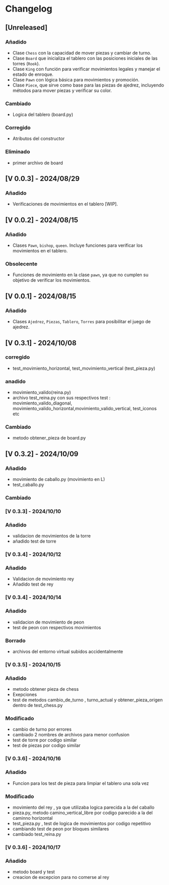 # Changelog

## [Unreleased]
### Añadido
- Clase `Chess` con la capacidad de mover piezas y cambiar de turno.
- Clase `Board` que inicializa el tablero con las posiciones iniciales de las torres (`Rook`).
- Clase `King` con función para verificar movimientos legales y manejar el estado de enroque.
- Clase `Pawn` con lógica básica para movimientos y promoción.
- Clase `Piece`, que sirve como base para las piezas de ajedrez, incluyendo métodos para mover piezas y verificar su color.

### Cambiado
- Logica del tablero (board.py)

### Corregido
- Atributos del constructor 

### Eliminado
- primer archivo de board

## [V 0.0.3] - 2024/08/29
### Añadido

- Verificaciones de movimientos en el tablero [WIP].


## [V 0.0.2] - 2024/08/15
### Añadido
- Clases `Pawn`, `bishop`, `queen`. Incluye funciones para verificar los movimientos en el tablero.

### Obsolecente
- Funciones de movimiento en la clase `pawn`, ya que no cumplen su objetivo de verificar los movimientos.

## [V 0.0.1] - 2024/08/15
### Añadido
- Clases `Ajedrez`, `Piezas`, `Tablero`, `Torres` para posibilitar el juego de ajedrez.



## [V 0.3.1] - 2024/10/08

### corregido 
- test_movimiento_horizontal, test_movimiento_vertical (test_pieza.py)

### anadido

- movimiento_valido(reina.py)
- archivo test_reina.py con sus respectivos test : movimiento_valido_diagonal, movimiento_valido_horizontal,movimiento_valido_vertical, test_iconos etc

### Cambiado
- metodo obtener_pieza de board.py

## [V 0.3.2] - 2024/10/09

### Añadido
- movimiento de caballo.py  (movimiento en L)
- test_caballo.py
### Cambiado

### [V 0.3.3] - 2024/10/10

### Añadido 
- validacion de movimientos de la torre
- añadido test de torre 

### [V 0.3.4] - 2024/10/12

### Añadido
- Validacion de movimiento rey
- Añadido test de rey

### [V 0.3.4] - 2024/10/14

### Añadido

- validacion de movimiento de peon
- test de peon con respectivos movimientos

### Borrado

- archivos del entorno virtual subidos accidentalmente

### [V 0.3.5] - 2024/10/15

###  Añadido
- metodo obtener pieza de chess
- Exepciones
- test de metodos cambio_de_turno , turno_actual y obtener_pieza_origen dentro de test_chess.py

### Modificado

- cambio de turno por errores
- cambiado 2 nombres de archivos para menor confusion
- test de torre por codigo similar
- test de piezas por codigo similar

### [V 0.3.6] - 2024/10/16
### Añadido
- Funcion para los test de pieza para limpiar el tablero una sola vez 
### Modificado
- movimiento del rey , ya que utilizaba logica parecida a la del caballo
- pieza.py, metodo camino_vertical_libre por codigo parecido a la del caminno horizontal
- test_pieza.py , test de logica de movimientos por codigo repetitivo
- cambiando test de peon por bloques similares
- cambiado test_reina.py
### [V 0.3.6] - 2024/10/17
### Añadido

- metodo board y test
- creacion de excepcion para no comerse al rey